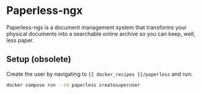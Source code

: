 # Paperless-ngx

Paperless-ngx is a document management system that transforms your physical documents into a searchable online archive so you can keep, well, less paper.

## Setup (obsolete)

Create the user by navigating to `{{ docker_recipes }}/paperless` and run:

```bash
docker compose run --rm paperless createsuperuser
```
